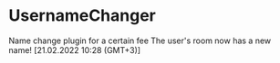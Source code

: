 # UsernameChanger
 Name change plugin for a certain fee
 The user's room now has a new name! [21.02.2022 10:28 (GMT+3)]
